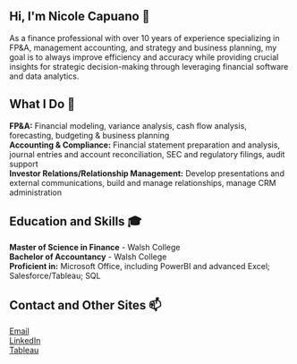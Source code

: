 ## Hi, I'm Nicole Capuano 👋 
As a finance professional with over 10 years of experience specializing in FP&A, management accounting, and strategy and business planning, my goal is to always improve efficiency and accuracy while providing crucial insights for strategic decision-making through leveraging financial software and data analytics. 

## What I Do 💼
**FP&A:** Financial modeling, variance analysis, cash flow analysis, forecasting, budgeting & business planning  
**Accounting & Compliance:** Financial statement preparation and analysis, journal entries and account reconciliation, SEC and regulatory filings, audit support  
**Investor Relations/Relationship Management:** Develop presentations and external communications, build and manage relationships, manage CRM administration

## Education and Skills 🎓
**Master of Science in Finance** - Walsh College  
**Bachelor of Accountancy** - Walsh College  
**Proficient in:** Microsoft Office, including PowerBI and advanced Excel; Salesforce/Tableau; SQL

## Contact and Other Sites 📫
[Email](mailto:nicole.capuano@outlook.com)  
[LinkedIn](https://www.linkedin.com/in/nicole-capuano)  
[Tableau](https://public.tableau.com/app/profile/nicole.capuano)  
<!--
**ncapuan01/ncapuan01** is a ✨ _special_ ✨ repository because its `README.md` (this file) appears on your GitHub profile.

Here are some ideas to get you started:

- 🔭 I’m currently working on ...
- 🌱 I’m currently learning ...
- 👯 I’m looking to collaborate on ...
- 🤔 I’m looking for help with ...
- 💬 Ask me about ...
- 📫 How to reach me: ...
- 😄 Pronouns: ...
- ⚡ Fun fact: ...
-->
